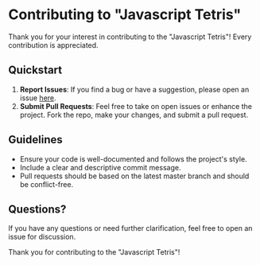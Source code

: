 # Contributing to "Javascript Tetris"

Thank you for your interest in contributing to the "Javascript Tetris"! Every contribution is appreciated.

## Quickstart

1. **Report Issues**: If you find a bug or have a suggestion, please open an issue [here](https://github.com/hoffhannisyan/javascript-tetris/issues).
2. **Submit Pull Requests**: Feel free to take on open issues or enhance the project. Fork the repo, make your changes, and submit a pull request.

## Guidelines

- Ensure your code is well-documented and follows the project's style.
- Include a clear and descriptive commit message.
- Pull requests should be based on the latest master branch and should be conflict-free.

## Questions?

If you have any questions or need further clarification, feel free to open an issue for discussion.

Thank you for contributing to the "Javascript Tetris"!
